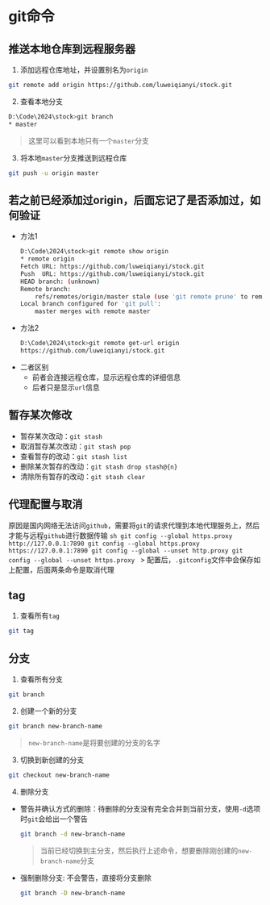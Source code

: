 # git命令
## 推送本地仓库到远程服务器
1. 添加远程仓库地址，并设置别名为`origin`
```sh
git remote add origin https://github.com/luweiqianyi/stock.git 
```
2. 查看本地分支
```sh
D:\Code\2024\stock>git branch                                                     
* master
```
> 这里可以看到本地只有一个`master`分支
3. 将本地`master`分支推送到远程仓库
```sh
git push -u origin master 
```
## 若之前已经添加过origin，后面忘记了是否添加过，如何验证
* 方法1
    ```sh
    D:\Code\2024\stock>git remote show origin    
    * remote origin
    Fetch URL: https://github.com/luweiqianyi/stock.git
    Push  URL: https://github.com/luweiqianyi/stock.git
    HEAD branch: (unknown)
    Remote branch:
        refs/remotes/origin/master stale (use 'git remote prune' to remove)
    Local branch configured for 'git pull':
        master merges with remote master
    ```
* 方法2
    ```sh
    D:\Code\2024\stock>git remote get-url origin 
    https://github.com/luweiqianyi/stock.git
    ```
* 二者区别
    * 前者会连接远程仓库，显示远程仓库的详细信息
    * 后者只是显示`url`信息

## 暂存某次修改
* 暂存某次改动：`git stash`
* 取消暂存某次改动：`git stash pop`
* 查看暂存的改动：`git stash list`
* 删除某次暂存的改动：`git stash drop stash@{n}`
* 清除所有暂存的改动：`git stash clear`

## 代理配置与取消
原因是国内网络无法访问`github`，需要将`git`的请求代理到本地代理服务上，然后才能与远程`github`进行数据传输
    ```sh
    git config --global https.proxy http://127.0.0.1:7890
    git config --global https.proxy https://127.0.0.1:7890
    git config --global --unset http.proxy
    git config --global --unset https.proxy
    ```
    > 配置后，`.gitconfig`文件中会保存如上配置，后面两条命令是取消代理

## tag
1. 查看所有`tag`
```sh
git tag
```

## 分支
1. 查看所有分支
```sh
git branch
```
2. 创建一个新的分支
```sh
git branch new-branch-name
```
> `new-branch-name`是将要创建的分支的名字
3. 切换到新创建的分支
```sh
git checkout new-branch-name
```
4. 删除分支
* 警告并确认方式的删除：待删除的分支没有完全合并到当前分支，使用`-d`选项时`git`会给出一个警告
    ```sh
    git branch -d new-branch-name
    ```
    > 当前已经切换到主分支，然后执行上述命令，想要删除刚创建的`new-branch-name`分支
* 强制删除分支: 不会警告，直接将分支删除
    ```sh
    git branch -D new-branch-name
    ```